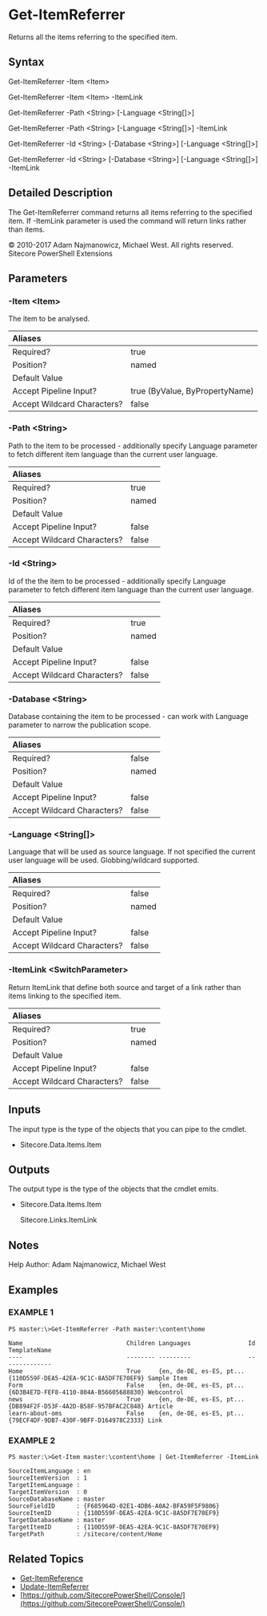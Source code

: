 # Get-ItemReferrer

Returns all the items referring to the specified item.

## Syntax

Get-ItemReferrer -Item &lt;Item&gt;

Get-ItemReferrer -Item &lt;Item&gt; -ItemLink

Get-ItemReferrer -Path &lt;String&gt; \[-Language &lt;String\[\]&gt;\]

Get-ItemReferrer -Path &lt;String&gt; \[-Language &lt;String\[\]&gt;\] -ItemLink

Get-ItemReferrer -Id &lt;String&gt; \[-Database &lt;String&gt;\] \[-Language &lt;String\[\]&gt;\]

Get-ItemReferrer -Id &lt;String&gt; \[-Database &lt;String&gt;\] \[-Language &lt;String\[\]&gt;\] -ItemLink

## Detailed Description

The Get-ItemReferrer command returns all items referring to the specified item. If -ItemLink parameter is used the command will return links rather than items.

© 2010-2017 Adam Najmanowicz, Michael West. All rights reserved. Sitecore PowerShell Extensions

## Parameters

### -Item  &lt;Item&gt;

The item to be analysed.

| Aliases |  |
| :--- | :--- |
| Required? | true |
| Position? | named |
| Default Value |  |
| Accept Pipeline Input? | true \(ByValue, ByPropertyName\) |
| Accept Wildcard Characters? | false |

### -Path  &lt;String&gt;

Path to the item to be processed - additionally specify Language parameter to fetch different item language than the current user language.

| Aliases |  |
| :--- | :--- |
| Required? | true |
| Position? | named |
| Default Value |  |
| Accept Pipeline Input? | false |
| Accept Wildcard Characters? | false |

### -Id  &lt;String&gt;

Id of the the item to be processed - additionally specify Language parameter to fetch different item language than the current user language.

| Aliases |  |
| :--- | :--- |
| Required? | true |
| Position? | named |
| Default Value |  |
| Accept Pipeline Input? | false |
| Accept Wildcard Characters? | false |

### -Database  &lt;String&gt;

Database containing the item to be processed - can work with Language parameter to narrow the publication scope.

| Aliases |  |
| :--- | :--- |
| Required? | false |
| Position? | named |
| Default Value |  |
| Accept Pipeline Input? | false |
| Accept Wildcard Characters? | false |

### -Language  &lt;String\[\]&gt;

Language that will be used as source language. If not specified the current user language will be used. Globbing/wildcard supported.

| Aliases |  |
| :--- | :--- |
| Required? | false |
| Position? | named |
| Default Value |  |
| Accept Pipeline Input? | false |
| Accept Wildcard Characters? | false |

### -ItemLink  &lt;SwitchParameter&gt;

Return ItemLink that define both source and target of a link rather than items linking to the specified item.

| Aliases |  |
| :--- | :--- |
| Required? | true |
| Position? | named |
| Default Value |  |
| Accept Pipeline Input? | false |
| Accept Wildcard Characters? | false |

## Inputs

The input type is the type of the objects that you can pipe to the cmdlet.

* Sitecore.Data.Items.Item 

## Outputs

The output type is the type of the objects that the cmdlet emits.

* Sitecore.Data.Items.Item

  Sitecore.Links.ItemLink

## Notes

Help Author: Adam Najmanowicz, Michael West

## Examples

### EXAMPLE 1

```text
PS master:\>Get-ItemReferrer -Path master:\content\home

Name                             Children Languages                Id                                     TemplateName
----                             -------- ---------                --                                     ------------
Home                             True     {en, de-DE, es-ES, pt... {110D559F-DEA5-42EA-9C1C-8A5DF7E70EF9} Sample Item
Form                             False    {en, de-DE, es-ES, pt... {6D3B4E7D-FEF8-4110-804A-B56605688830} Webcontrol
news                             True     {en, de-DE, es-ES, pt... {DB894F2F-D53F-4A2D-B58F-957BFAC2C848} Article
learn-about-oms                  False    {en, de-DE, es-ES, pt... {79ECF4DF-9DB7-430F-9BFF-D164978C2333} Link
```

### EXAMPLE 2

```text
PS master:\>Get-Item master:\content\home | Get-ItemReferrer -ItemLink

SourceItemLanguage : en
SourceItemVersion  : 1
TargetItemLanguage :
TargetItemVersion  : 0
SourceDatabaseName : master
SourceFieldID      : {F685964D-02E1-4DB6-A0A2-BFA59F5F9806}
SourceItemID       : {110D559F-DEA5-42EA-9C1C-8A5DF7E70EF9}
TargetDatabaseName : master
TargetItemID       : {110D559F-DEA5-42EA-9C1C-8A5DF7E70EF9}
TargetPath         : /sitecore/content/Home
```

## Related Topics

* [Get-ItemReference](get-itemreference.md)
* [Update-ItemReferrer](update-itemreferrer.md)
* [https://github.com/SitecorePowerShell/Console/](https://github.com/SitecorePowerShell/Console/) 

